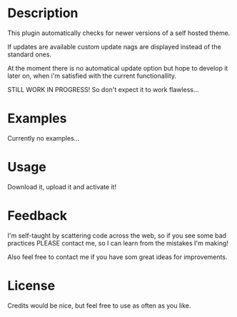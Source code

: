 # Description

This plugin automatically checks for newer versions of a self hosted theme.

If updates are available custom update nags are displayed instead of the standard ones.

At the moment there is no automatical update option but hope to develop it later on, when i'm satisfied with the current functionallity.

STILL WORK IN PROGRESS! So don't expect it to work flawless...

# Examples

Currently no examples...

# Usage

Download it, upload it and activate it!

# Feedback

I'm self-taught by scattering code across the web, so if you see some bad practices PLEASE contact me, so I can learn from the mistakes I'm making!

Also feel free to contact me if you have som great ideas for improvements.

# License

Credits would be nice, but feel free to use as often as you like.